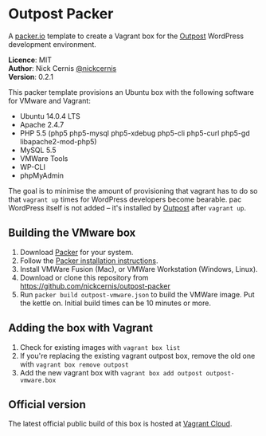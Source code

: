 # Outpost Packer

A [packer.io](http://packer.io) template to create a Vagrant box for the [Outpost](https://github.com/nickcernis/outpost) WordPress development environment.

**Licence**: MIT  
**Author**: Nick Cernis [@nickcernis](http://twitter.com/nickcernis)  
**Version**: 0.2.1

This packer template provisions an Ubuntu box with the following software for VMware and Vagrant:

- Ubuntu 14.0.4 LTS
- Apache 2.4.7
- PHP 5.5 (php5 php5-mysql php5-xdebug php5-cli php5-curl php5-gd libapache2-mod-php5)
- MySQL 5.5
- VMWare Tools
- WP-CLI
- phpMyAdmin

The goal is to minimise the amount of provisioning that vagrant has to do so that `vagrant up` times for WordPress developers become bearable.
pac
WordPress itself is not added – it's installed by [Outpost](https://github.com/nickcernis/outpost) after `vagrant up`.

## Building the VMware box

1. Download [Packer](http://www.packer.io/downloads.html) for your system.
2. Follow the [Packer installation instructions](http://www.packer.io/docs/installation.html).
3. Install VMWare Fusion (Mac), or VMWare Workstation (Windows, Linux).
4. Download or clone this repository from https://github.com/nickcernis/outpost-packer
5. Run `packer build outpost-vmware.json` to build the VMWare image. Put the kettle on. Initial build times can be 10 minutes or more.

## Adding the box with Vagrant

1. Check for existing images with `vagrant box list`
2. If you're replacing the existing vagrant outpost box, remove the old one with `vagrant box remove outpost`
3. Add the new vagrant box with `vagrant box add outpost outpost-vmware.box`

## Official version
The latest official public build of this box is hosted at [Vagrant Cloud](https://vagrantcloud.com/nickcernis/boxes/outpost/).